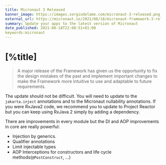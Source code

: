 ```yaml
---
title: Micronaut 3 Released
banner_image: https://images.sergiodelamo.com/micronaut-3-released.png
external_url: https://micronaut.io/2021/08/18/micronaut-framework-3-released/
summary: Update your apps to the latest version of Micronaut
date_published: 2021-08-18T22:08:51+01:00
keywords:micronaut
---
```


# [%title]

> A major release of the Framework has given us the opportunity to fix the design mistakes of the past and implement important changes to make the Framework more intuitive to use and adaptable to future requirements.

The update should not be difficult. You will need to update to the `jakarta.inject` annotations and to the Micronaut nullability annotations. If you were RxJava2 code, we recommend you to update to Project Reactor but you can keep using RxJava 2 simply by adding a dependency.  

There are improvements in every module but the DI and AOP improvements in core are really powerful:

- Injection by generics. 
- Qualifier annotations
- Limit injectable types
- AOP Interceptions for constructors and life cycle methods(`@PostConstruct`, ...)


